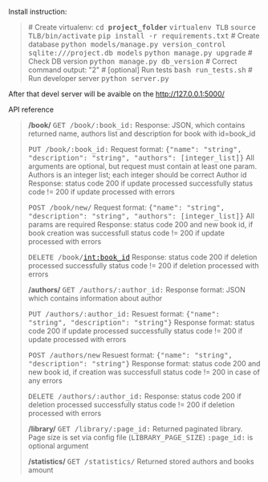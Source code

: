 
Install instruction:

> \# Create virtualenv:
> <tt>cd **project_folder**</tt>
> <tt>virtualenv TLB</tt>
> <tt>source TLB/bin/activate</tt>
> <tt>pip install -r requirements.txt</tt>
> \# Create database
> <tt>python models/manage.py version_control sqlite:///project.db models</tt>
> <tt>python manage.py upgrade</tt>
> \# Check DB version
>  <tt>python manage.py db_version</tt>
> \# Correct command output: "2"
>  \# [optional] Run tests
>  <tt>bash run_tests.sh</tt>
>  \# Run developer server
>  <tt>python server.py</tt>

After that devel server will be avaible on the http://127.0.0.1:5000/

API reference

> <b>/book/</b>
> <tt>GET /book/:book_id:</tt>
> Response:
>     JSON, which contains returned name, authors list and description for book with id=book_id
>     
> <tt>PUT /book/:book_id:</tt>
> Request format:
>     <tt>{"name": "string", "description": "string", "authors": [integer_list]}</tt>
>     All arguments are optional, but request must contain at least one param. Authors is an integer list; each integer should be correct Author id
> Response:
>   status code 200 if update processed successfully
>   status code != 200 if update processed with errors
>   
> <tt>POST /book/new/</tt>
> Request format:
>   <tt>{"name": "string", "description": "string", "authors": [integer_list]}</tt>
>   All params are required
> Response:
>   status code 200 and new book id, if book creation was successfull
>   status code != 200 if update processed with errors
>   
> <tt>DELETE /book/<int:book_id></tt>
> Response:
>   status code 200 if deletion processed successfully
>   status code != 200 if deletion processed with errors
> 
> 
> <b>/authors/</b>
> <tt>GET /authors/:author_id:</tt>
> Response format: 
>     JSON which contains information about author
>
> <tt>PUT /authors/:author_id:</tt>
> Resuest format:
>     <tt>{"name": "string", "description": "string"}</tt>
> Response format:
>   status code 200 if update processed successfully
>   status code != 200 if update processed with errors
>
> <tt>POST /authors/new</tt>
 Resuest format:
>     <tt>{"name": "string", "description": "string"}</tt>
> Response format:
>   status code 200 and new book id, if creation was successfull
>   status code != 200 in case of any errors
>
>    <tt>DELETE /authors/:author_id:</tt>
> Response:
>   status code 200 if deletion processed successfully
>   status code != 200 if deletion processed with errors
>
>
> <b>/library/</b>
> <tt>GET /library/:page_id:</tt>
> Returned paginated library. Page size is set via config file (<tt>LIBRARY_PAGE_SIZE</tt>)
> <tt>:page_id:</tt> is optional argument
>
>
><b>/statistics/</b>
><tt>GET /statistics/</tt>
> Returned stored authors and books amount
>
